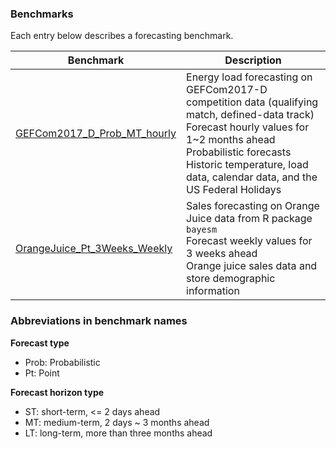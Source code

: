### Benchmarks

Each entry below describes a forecasting benchmark.

| **Benchmark** | **Description** |
| ----------- | --------------- |
|[GEFCom2017_D_Prob_MT_hourly](./GEFCom2017_D_Prob_MT_hourly)| Energy load forecasting on GEFCom2017-D competition data (qualifying match, defined-data track)<br/>Forecast hourly values for 1~2 months ahead<br/>Probabilistic forecasts<br/>Historic temperature, load data, calendar data, and the US Federal Holidays |
|[OrangeJuice_Pt_3Weeks_Weekly](./OrangeJuice_Pt_3Weeks_Weekly)| Sales forecasting on Orange Juice data from R package `bayesm` <br> Forecast weekly values for 3 weeks ahead <br> Orange juice sales data and store demographic information |

### Abbreviations in benchmark names
**Forecast type**  
- Prob: Probabilistic
- Pt: Point

**Forecast horizon type**  
- ST: short-term, <= 2 days ahead
- MT: medium-term, 2 days ~ 3 months ahead
- LT: long-term, more than three months ahead
